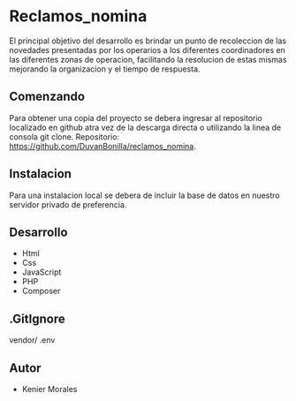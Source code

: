 # Reclamos_nomina

El principal objetivo del desarrollo es brindar un punto de recoleccion de las novedades presentadas por los operarios a los diferentes coordinadores
en las diferentes zonas de operacion, facilitando la resolucion de estas mismas mejorando la organizacion y el tiempo de respuesta.

## Comenzando

Para obtener una copia del proyecto se debera ingresar al repositorio localizado en github atra vez de la descarga directa o utilizando la linea de consola git clone.
Repositorio: https://github.com/DuvanBonilla/reclamos_nomina.

## Instalacion

Para una instalacion local se debera de incluir la base de datos en nuestro servidor privado de preferencia.

## Desarrollo

- Html
- Css
- JavaScript
- PHP
- Composer

## .GitIgnore

vendor/
.env

## Autor

- Kenier Morales
